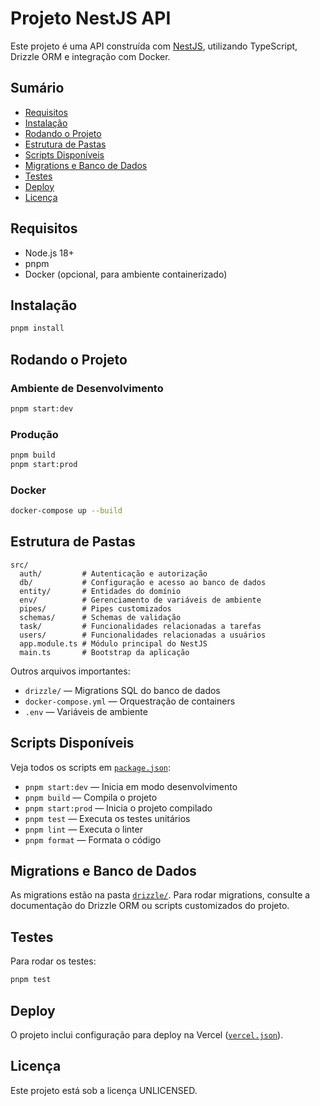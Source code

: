 # Projeto NestJS API

Este projeto é uma API construída com [NestJS](https://nestjs.com/), utilizando TypeScript, Drizzle ORM e integração com Docker.

## Sumário

- [Requisitos](#requisitos)
- [Instalação](#instalação)
- [Rodando o Projeto](#rodando-o-projeto)
- [Estrutura de Pastas](#estrutura-de-pastas)
- [Scripts Disponíveis](#scripts-disponíveis)
- [Migrations e Banco de Dados](#migrations-e-banco-de-dados)
- [Testes](#testes)
- [Deploy](#deploy)
- [Licença](#licença)

## Requisitos

- Node.js 18+
- pnpm
- Docker (opcional, para ambiente containerizado)

## Instalação

```sh
pnpm install
```

## Rodando o Projeto

### Ambiente de Desenvolvimento

```sh
pnpm start:dev
```

### Produção

```sh
pnpm build
pnpm start:prod
```

### Docker

```sh
docker-compose up --build
```

## Estrutura de Pastas

```
src/
  auth/         # Autenticação e autorização
  db/           # Configuração e acesso ao banco de dados
  entity/       # Entidades do domínio
  env/          # Gerenciamento de variáveis de ambiente
  pipes/        # Pipes customizados
  schemas/      # Schemas de validação
  task/         # Funcionalidades relacionadas a tarefas
  users/        # Funcionalidades relacionadas a usuários
  app.module.ts # Módulo principal do NestJS
  main.ts       # Bootstrap da aplicação
```

Outros arquivos importantes:
- `drizzle/` — Migrations SQL do banco de dados
- `docker-compose.yml` — Orquestração de containers
- `.env` — Variáveis de ambiente

## Scripts Disponíveis

Veja todos os scripts em [`package.json`](package.json):

- `pnpm start:dev` — Inicia em modo desenvolvimento
- `pnpm build` — Compila o projeto
- `pnpm start:prod` — Inicia o projeto compilado
- `pnpm test` — Executa os testes unitários
- `pnpm lint` — Executa o linter
- `pnpm format` — Formata o código

## Migrations e Banco de Dados

As migrations estão na pasta [`drizzle/`](drizzle/). Para rodar migrations, consulte a documentação do Drizzle ORM ou scripts customizados do projeto.

## Testes

Para rodar os testes:

```sh
pnpm test
```

## Deploy

O projeto inclui configuração para deploy na Vercel ([`vercel.json`](vercel.json)).

## Licença

Este projeto está sob a licença UNLICENSED.
